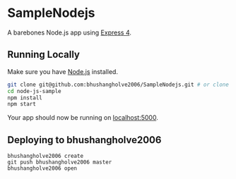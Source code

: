 # SampleNodejs

A barebones Node.js app using [Express 4](http://expressjs.com/).

## Running Locally

Make sure you have [Node.js](http://nodejs.org/) installed.

```sh
git clone git@github.com:bhushangholve2006/SampleNodejs.git # or clone your own fork
cd node-js-sample
npm install
npm start
```

Your app should now be running on [localhost:5000](http://localhost:5000/).

## Deploying to bhushangholve2006

```
bhushangholve2006 create
git push bhushangholve2006 master
bhushangholve2006 open
```


